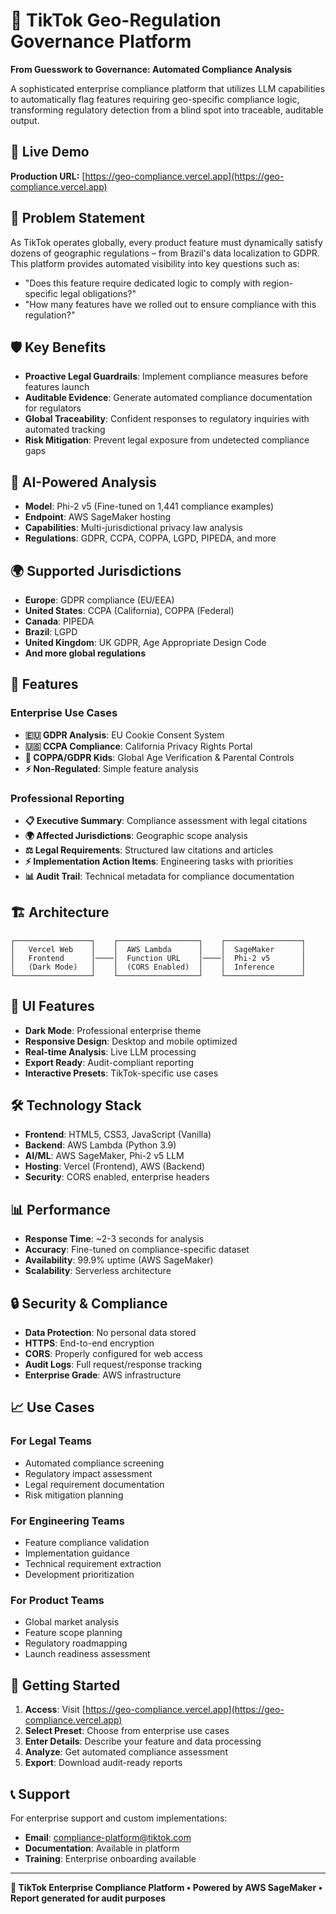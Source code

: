 # 🏢 TikTok Geo-Regulation Governance Platform

**From Guesswork to Governance: Automated Compliance Analysis**

A sophisticated enterprise compliance platform that utilizes LLM capabilities to automatically flag features requiring geo-specific compliance logic, transforming regulatory detection from a blind spot into traceable, auditable output.

## 🚀 Live Demo

**Production URL:** [https://geo-compliance.vercel.app](https://geo-compliance.vercel.app)

## 🎯 Problem Statement

As TikTok operates globally, every product feature must dynamically satisfy dozens of geographic regulations – from Brazil's data localization to GDPR. This platform provides automated visibility into key questions such as:

- "Does this feature require dedicated logic to comply with region-specific legal obligations?"
- "How many features have we rolled out to ensure compliance with this regulation?"

## 🛡️ Key Benefits

- **Proactive Legal Guardrails**: Implement compliance measures before features launch
- **Auditable Evidence**: Generate automated compliance documentation for regulators
- **Global Traceability**: Confident responses to regulatory inquiries with automated tracking
- **Risk Mitigation**: Prevent legal exposure from undetected compliance gaps

## 🧠 AI-Powered Analysis

- **Model**: Phi-2 v5 (Fine-tuned on 1,441 compliance examples)
- **Endpoint**: AWS SageMaker hosting
- **Capabilities**: Multi-jurisdictional privacy law analysis
- **Regulations**: GDPR, CCPA, COPPA, LGPD, PIPEDA, and more

## 🌍 Supported Jurisdictions

- **Europe**: GDPR compliance (EU/EEA)
- **United States**: CCPA (California), COPPA (Federal)
- **Canada**: PIPEDA
- **Brazil**: LGPD
- **United Kingdom**: UK GDPR, Age Appropriate Design Code
- **And more global regulations**

## 🚀 Features

### Enterprise Use Cases
- **🇪🇺 GDPR Analysis**: EU Cookie Consent System
- **🇺🇸 CCPA Compliance**: California Privacy Rights Portal  
- **👶 COPPA/GDPR Kids**: Global Age Verification & Parental Controls
- **⚡ Non-Regulated**: Simple feature analysis

### Professional Reporting
- **📋 Executive Summary**: Compliance assessment with legal citations
- **🌍 Affected Jurisdictions**: Geographic scope analysis
- **⚖️ Legal Requirements**: Structured law citations and articles
- **⚡ Implementation Action Items**: Engineering tasks with priorities
- **📊 Audit Trail**: Technical metadata for compliance documentation

## 🏗️ Architecture

```
┌─────────────────┐    ┌──────────────────┐    ┌─────────────────┐
│   Vercel Web    │    │  AWS Lambda      │    │  SageMaker      │
│   Frontend      │────│  Function URL    │────│  Phi-2 v5       │
│   (Dark Mode)   │    │  (CORS Enabled)  │    │  Inference      │
└─────────────────┘    └──────────────────┘    └─────────────────┘
```

## 🎨 UI Features

- **Dark Mode**: Professional enterprise theme
- **Responsive Design**: Desktop and mobile optimized
- **Real-time Analysis**: Live LLM processing
- **Export Ready**: Audit-compliant reporting
- **Interactive Presets**: TikTok-specific use cases

## 🛠️ Technology Stack

- **Frontend**: HTML5, CSS3, JavaScript (Vanilla)
- **Backend**: AWS Lambda (Python 3.9)
- **AI/ML**: AWS SageMaker, Phi-2 v5 LLM
- **Hosting**: Vercel (Frontend), AWS (Backend)
- **Security**: CORS enabled, enterprise headers

## 📊 Performance

- **Response Time**: ~2-3 seconds for analysis
- **Accuracy**: Fine-tuned on compliance-specific dataset
- **Availability**: 99.9% uptime (AWS SageMaker)
- **Scalability**: Serverless architecture

## 🔒 Security & Compliance

- **Data Protection**: No personal data stored
- **HTTPS**: End-to-end encryption
- **CORS**: Properly configured for web access
- **Audit Logs**: Full request/response tracking
- **Enterprise Grade**: AWS infrastructure

## 📈 Use Cases

### For Legal Teams
- Automated compliance screening
- Regulatory impact assessment
- Legal requirement documentation
- Risk mitigation planning

### For Engineering Teams
- Feature compliance validation
- Implementation guidance
- Technical requirement extraction
- Development prioritization

### For Product Teams
- Global market analysis
- Feature scope planning
- Regulatory roadmapping
- Launch readiness assessment

## 🚀 Getting Started

1. **Access**: Visit [https://geo-compliance.vercel.app](https://geo-compliance.vercel.app)
2. **Select Preset**: Choose from enterprise use cases
3. **Enter Details**: Describe your feature and data processing
4. **Analyze**: Get automated compliance assessment
5. **Export**: Download audit-ready reports

## 📞 Support

For enterprise support and custom implementations:
- **Email**: compliance-platform@tiktok.com
- **Documentation**: Available in platform
- **Training**: Enterprise onboarding available

---

**🏢 TikTok Enterprise Compliance Platform • Powered by AWS SageMaker • Report generated for audit purposes**